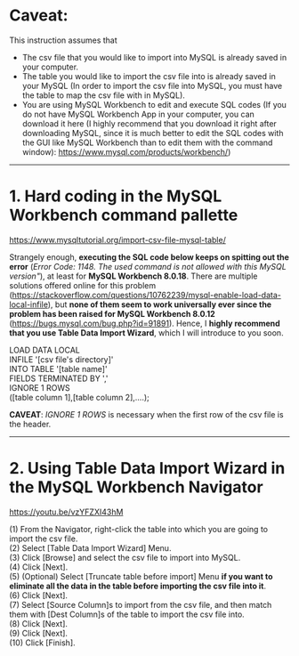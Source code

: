 # Caveat:
This instruction assumes that  
- The csv file that you would like to import into MySQL is already saved in your computer.
- The table you would like to import the csv file into is already saved in your MySQL (In order to import the csv file into MySQL, you must have the table to map the csv file with in MySQL).
- You are using MySQL Workbench to edit and execute SQL codes (If you do not have MySQL Workbench App in your computer, you can download it here (I highly recommend that you download it right after downloading MySQL, since it is much better to edit the SQL codes with the GUI like MySQL Workbench than to edit them with the command window): https://www.mysql.com/products/workbench/)  
  
----
# 1. Hard coding in the MySQL Workbench command pallette  
https://www.mysqltutorial.org/import-csv-file-mysql-table/  
  
Strangely enough, **executing the SQL code below keeps on spitting out the error** (*Error Code: 1148. The used command is not allowed with this MySQL version"*), at least for **MySQL Workbench 8.0.18**. There are multiple solutions offered online for this problem (https://stackoverflow.com/questions/10762239/mysql-enable-load-data-local-infile), but **none of them seem to work universally ever since the problem has been raised for MySQL Workbench 8.0.12** (https://bugs.mysql.com/bug.php?id=91891). Hence, I **highly recommend that you use Table Data Import Wizard**, which I will introduce to you soon.  
    
LOAD DATA LOCAL  
INFILE '[csv file's directory]'  
INTO TABLE '[table name]'  
FIELDS TERMINATED BY ','  
IGNORE 1 ROWS  
([table column 1],[table column 2],....);  
  
**CAVEAT**: *IGNORE 1 ROWS* is necessary when the first row of the csv file is the header.  
  
----
# 2. Using Table Data Import Wizard in the MySQL Workbench Navigator
https://youtu.be/vzYFZXI43hM  
  
(1) From the Navigator, right-click the table into which you are going to import the csv file.  
(2) Select [Table Data Import Wizard] Menu.  
(3) Click [Browse] and select the csv file to import into MySQL.  
(4) Click [Next].  
(5) (Optional) Select [Truncate table before import] Menu **if you want to eliminate all the data in the table before importing the csv file into it**.  
(6) Click [Next].  
(7) Select [Source Column]s to import from the csv file, and then match them with [Dest Column]s of the table to import the csv file into.  
(8) Click [Next].  
(9) Click [Next].  
(10) Click [Finish].
